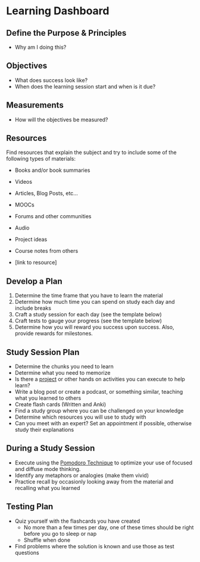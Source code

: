 # Learning Dashboard

## Define the Purpose & Principles

* Why am I doing this?

## Objectives

* What does success look like?
* When does the learning session start and when is it due?

## Measurements

* How will the objectives be measured?

## Resources

Find resources that explain the subject and try to include some of the following types of materials:

* Books and/or book summaries
* Videos
* Articles, Blog Posts, etc...
* MOOCs
* Forums and other communities
* Audio
* Project ideas
* Course notes from others

* [link to resource]

## Develop a Plan

1. Determine the time frame that you have to learn the material
2. Determine how much time you can spend on study each day and include breaks
3. Craft a study session for each day (see the template below)
4. Craft tests to gauge your progress (see the template below)
5. Determine how you will reward you success upon success. Also, provide rewards for milestones.

## Study Session Plan

* Determine the chunks you need to learn
* Determine what you need to memorize
* Is there a [project](https://github.com/thinkingserious/learning-to-learn-templates/blob/master/templates/project.md) or other hands on activities you can execute to help learn?
* Write a blog post or create a podcast, or something similar, teaching what you learned to others
* Create flash cards (Written and Anki)
* Find a study group where you can be challenged on your knowledge
* Determine which resources you will use to study with
* Can you meet with an expert? Set an appointment if possible, otherwise study their explanations

## During a Study Session

* Execute using the [Pomodoro Technique](https://en.wikipedia.org/wiki/Pomodoro_Technique) to optimize your use of focused and diffuse mode thinking.
* Identify any metaphors or analogies (make them vivid)
* Practice recall by occasionly looking away from the material and recalling what you learned

## Testing Plan

* Quiz yourself with the flashcards you have created
    * No more than a few times per day, one of these times should be right before you go to sleep or nap
    * Shuffle when done
* Find problems where the solution is known and use those as test questions

